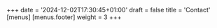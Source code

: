 +++
date = '2024-12-02T17:30:45+01:00'
draft = false
title = 'Contact'
[menus]
  [menus.footer]
    weight = 3
+++

